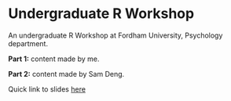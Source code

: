 # Undergraduate R Workshop


An undergraduate R Workshop at Fordham University, Psychology department. 

**Part 1:** content made by me.

**Part 2:** content made by Sam Deng. 

Quick link to slides [here](https://raw.githack.com/quinix45/Undergraduate-R-Workshop/main/Presetnation%20files/Undergraduate%20R%20workshop.html) 

